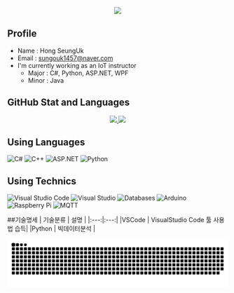 <p align='center'>
  <a href="https://github.com/sungouk1457">
    <img src="https://capsule-render.vercel.app/api?type=waving&height=300&color=gradient&text=My%20Repositories"/>
  </a>
</p>


## Profile
- Name : Hong SeungUk
- Email : sungouk1457@naver.com
- I'm currently working as an IoT instructor
  - Major : C#, Python, ASP.NET, WPF
  - Minor : Java

 ## GitHub Stat and Languages
 <!--username은 본인걸로-->
<p align='center'>
  <a href="https://github.com/sungouk1457">
    <img src="https://github-readme-stats.vercel.app/api?username=sungouk1457&theme=tokyonight&show_icons=true"/>
    <img src="https://github-readme-stats.vercel.app/api/top-langs/?username=sungouk1457&theme=tokyonight&layout=compact"/>
  </a>
</p>

## Using Languages
<p align='left'>
    <img height="40" src="https://img.icons8.com/?size=100&id=49991&format=png&color=000000" title="C#">
    <img height="40" src="https://img.icons8.com/?size=100&id=49982&format=png&color=000000" title="C++">
    <img height="40" src="https://img.icons8.com/?size=100&id=49977&format=png&color=000000" title="ASP.NET">
    <img height="40" src="https://img.icons8.com/?size=100&id=0vplMYeajmDb&format=png&color=000000" title="Python">
</p>

## Using Technics
<p align='left'>
  <img height="40" src="https://img.icons8.com/?size=100&id=9OGIyU8hrxW5&format=png&color=000000" title="Visual Studio Code">
  <img height="40" src="https://img.icons8.com/?size=100&id=ezj3zaVtImPg&format=png&color=000000" title="Visual Studio">
  <img height="40" src="https://img.icons8.com/?size=100&id=NFQusZJ4neki&format=png&color=000000" title="Databases">
  <img height="40" src="https://img.icons8.com/?size=100&id=Of4lZV2lwBQI&format=png&color=000000" title="Arduino">
  <img height="40" src="https://img.icons8.com/?size=100&id=13443&format=png&color=000000" title="Raspberry Pi">
  <img height="40" src="https://mosquitto.org/stickers/mosquitto-mono.png" title="MQTT">
</p>

##기술명세
| 기술분류 | 설명 |
|:---:|:---:|
|VSCode | VisualStudio Code 툴 사용법 습득|
|Python | 빅데이터분석 |

<img src="https://raw.githubusercontent.com/Platane/snk/output/github-contribution-grid-snake.svg" />
